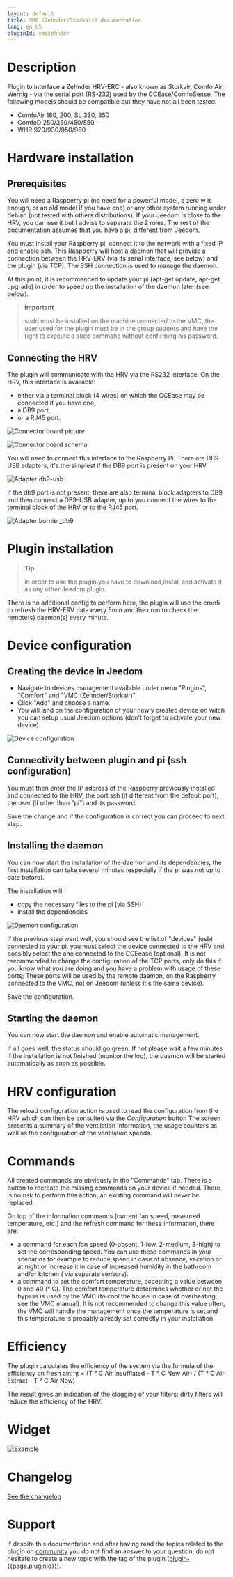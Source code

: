 ```yaml
---
layout: default
title: VMC (Zehnder/Storkair) documentation
lang: en_US
pluginId: vmczehnder
---
```


# Description

Plugin to interface a Zehnder HRV-ERC - also known as Storkair, Comfo Air, Wernig - via the serial port (RS-232) used by the CCEase/ComfoSense.
The following models should be compatible but they have not all been tested:

- ComfoAir 180, 200, SL 330, 350
- ComfoD 250/350/450/550
- WHR 920/930/950/960

# Hardware installation

## Prerequisites

You will need a Raspberry pi (no need for a powerful model, a zero w is enough, or an old model if you have one) or any other system running under debian (not tested with others distributions).
If your Jeedom is close to the HRV, you can use it but I advise to separate the 2 roles.
The rest of the documentation assumes that you have a pi, different from Jeedom.

You must install your Raspberry pi, connect it to the network with a fixed IP and enable ssh.
This Raspberry will host a daemon that will provide a connection between the HRV-ERV (via its serial interface, see below) and the plugin (via TCP). The SSH connection is used to manage the daemon.

At this point, it is recommended to update your pi (apt-get update, apt-get upgrade) in order to speed up the installation of the daemon later (see below).

> **Important**
>
> sudo must be installed on the machine connected to the VMC, the user used for the plugin must be in the group sudoers and have the right to execute a sudo command without confirming his password.

## Connecting the HRV

The plugin will communicate with the HRV via the RS232 interface. On the HRV, this interface is available:

- either via a terminal block (4 wires) on which the CCEase may be connected if you have one,
- a DB9 port,
- or a RJ45 port.

![Connector board picture](../images/connectorBoard_picture.jpg "Connector board picture")

![Connector board schema](../images/connectorBoard_schema.png "Connector board schema")

You will need to connect this interface to the Raspberry Pi.
There are DB9-USB adapters, it's the simplest if the DB9 port is present on your HRV

![Adapter db9-usb](../images/db9_usb_adaptor.jpg "Adapter db9-usb")

If the db9 port is not present, there are also terminal block adapters to DB9 and then connect a DB9-USB adapter, up to you connect the wires to the terminal block of the HRV or to the RJ45 port.

![Adapter bornier_db9](../images/bornier_db9_adaptor.jpg "Adapter bornier_db9")

# Plugin installation

> **Tip**
>
> In order to use the plugin you have to download,install and activate it as any other Jeedom plugin.

There is no additional config to perform here, the plugin will use the cron5 to refresh the HRV-ERV data every 5min and the cron to check the remote(s) daemon(s) every minute.

# Device configuration

## Creating the device in Jeedom

- Navigate to devices management available under menu "Plugins", "Comfort" and "VMC (Zehnder/Storkair)".
- Click "Add" and choose a name.
- You will land on the configuration of your newly created device on witch you can setup usual Jeedom options (don't forget to activate your new device).

![Device configuration](../images/equip_config.png "Device configuration")

## Connectivity between plugin and pi (ssh configuration)

You must then enter the IP address of the Raspberry previously installed and connected to the HRV, the port ssh (if different from the default port), the user (if other than "pi") and its password.

Save the change and if the configuration is correct you can proceed to next step.

## Installing the daemon

You can now start the installation of the daemon and its dependencies, the first installation can take several minutes (especially if the pi was not up to date before).

The installation will:

- copy the necessary files to the pi (via SSH)
- install the dependencies

![Daemon configuration](../images/daemon_config.png "Daemon configuration")

If the previous step went well, you should see the list of "devices" (usb) connected to your pi, you must select the device connected to the HRV and possibly select the one connected to the CCEease (optional).
It is not recommended to change the configuration of the TCP ports, only do this if you know what you are doing and you have a problem with usage of these ports; These ports will be used by the remote daemon, on the Raspberry connected to the VMC, not on Jeedom (unless it's the same device).

Save the configuration.

## Starting the daemon

You can now start the daemon and enable automatic management.

If all goes well, the status should go green. If not please wait a few minutes if the installation is not finished (monitor the log), the daemon will be started automatically as soon as possible.

# HRV configuration

The reload configuration action is used to read the configuration from the HRV which can then be consulted via the _Configuration_ button
The screen presents a summary of the ventilation information, the usage counters as well as the configuration of the ventilation speeds.

# Commands

All created commands are obviously in the "Commands" tab.
There is a button to recreate the missing commands on your device if needed. There is no risk to perform this action, an existing command will never be replaced.

On top of the information commands (current fan speed, measured temperature, etc.) and the refresh command for these information, there are:

- a command for each fan speed (0-absent, 1-low, 2-medium, 3-high) to set the corresponding speed.
You can use these commands in your scenarios for example to reduce speed in case of absence, vacation or at night or increase it in case of increased humidity in the bathroom and/or kitchen ( via separate sensors).
- a command to set the comfort temperature, accepting a value between 0 and 40 (° C). The comfort temperature determines whether or not the bypass is used by the VMC (to cool the house in case of overheating, see the VMC manual). It is not recommended to change this value often, the VMC will handle the management once the temperature is set and this temperature is probably already set correctly in your installation.

# Efficiency

The plugin calculates the efficiency of the system via the formula of the efficiency on fresh air: ηt = (T ° C Air insufflated - T ° C New Air) / (T ° C Air Extract - T ° C Air New)

The result gives an indication of the clogging of your filters: dirty filters will reduce the efficiency of the HRV.

# Widget

![Example](../images/widget.png "Example")

# Changelog

[See the changelog](./changelog)

# Support

If despite this documentation and after having read the topics related to the plugin on [community]({{site.forum}}/tags/plugin-{{page.pluginId}}) you do not find an answer to your question, do not hesitate to create a new topic with the tag of the plugin ([plugin-{{page.pluginId}}]({{site.forum}}/tags/plugin-{{page.pluginId}})).
